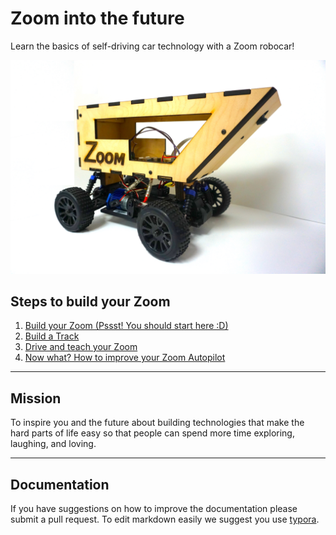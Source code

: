 # Zoom into the future

Learn the basics of self-driving car technology with a Zoom robocar!

![alt text](/assets/zoomangle.JPG)

## Steps to build your Zoom

1. [Build your Zoom (Pssst! You should start here :D)](guide/assembly.md)
2. [Build a Track](guide/track.md)
3. [Drive and teach your Zoom](guide/setup.md)
4. [Now what? How to improve your Zoom Autopilot](guide/autopilot.md)

------

## Mission 

To inspire you and the future about building technologies that make the hard parts of life easy so that people can spend more time exploring, laughing, and loving.

------

## Documentation

If you have suggestions on how to improve the documentation please submit a pull request. To edit markdown easily we suggest you use [typora](https://typora.io).



